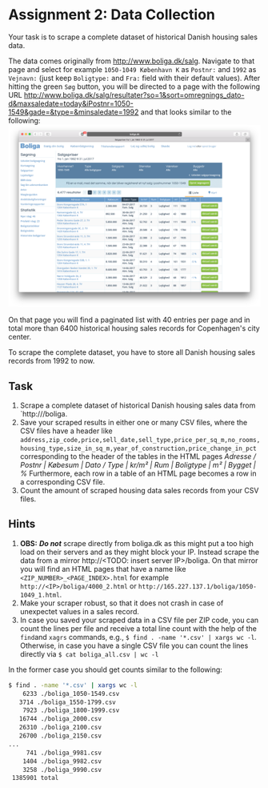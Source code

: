 # Assignment 2: Data Collection

Your task is to scrape a complete dataset of historical Danish housing sales data.

The data comes originally from http://www.boliga.dk/salg. Navigate to that page and select for example `1050-1049 København K` as `Postnr:` and `1992` as `Vejnavn:` (just keep `Boligtype:` and `Fra:` field with their default values). After hitting the green `Søg` button, you will be directed to a page with the following URL http://www.boliga.dk/salg/resultater?so=1&sort=omregnings_dato-d&maxsaledate=today&iPostnr=1050-1549&gade=&type=&minsaledate=1992  and that looks similar to the following:
![data_screenshot](./images/data_screenshot.png)

On that page you will find a paginated list with 40 entries per page and in total more than 6400 historical housing sales records for Copenhagen's city center.


To scrape the complete dataset, you have to store all Danish housing sales records from 1992 to now.


## Task
  1. Scrape a complete dataset of historical Danish housing sales data from `http://<IP>/boliga.
  2. Save your scraped results in either one or many CSV files, where the CSV files have a header like `address,zip_code,price,sell_date,sell_type,price_per_sq_m,no_rooms,housing_type,size_in_sq_m,year_of_construction,price_change_in_pct` corresponding to the header of the tables in the HTML pages _Adresse / Postnr | Købesum | Dato / Type | kr/m² | Rum | Boligtype | m² | Bygget | %_
  Furthermore, each row in a table of an HTML page becomes a row in a corresponding CSV file.
  3. Count the amount of scraped housing data sales records from your CSV files.


## Hints

  1. **OBS:** _**Do not**_ scrape directly from boliga.dk as this might put a too high load on their servers and as they might block your IP. Instead scrape the data from a mirror http://<TODO: insert server IP>/boliga. On that mirror you will find an HTML pages that have a name like `<ZIP_NUMBER>_<PAGE_INDEX>.html` for example `http://<IP>/boliga/4000_2.html` or `http://165.227.137.1/boliga/1050-1049_1.html`.
  2. Make your scraper robust, so that it does not crash in case of unexpectet values in a sales record.
  3. In case you saved your scraped data in a CSV file per ZIP code, you can count the lines per file and receive a total line count with the help of the `find`and `xagrs` commands, e.g., `$ find . -name '*.csv' | xargs wc -l`. Otherwise, in case you have a single CSV file you can count the lines directly via `$ cat boliga_all.csv | wc -l`

  In the former case you should get counts similar to the following:

  ```bash
  $ find . -name '*.csv' | xargs wc -l
      6233 ./boliga_1050-1549.csv
     3714 ./boliga_1550-1799.csv
      7923 ./boliga_1800-1999.csv
     16744 ./boliga_2000.csv
     26310 ./boliga_2100.csv
     26700 ./boliga_2150.csv
  ...
       741 ./boliga_9981.csv
      1404 ./boliga_9982.csv
      3258 ./boliga_9990.csv
   1385901 total
   ```